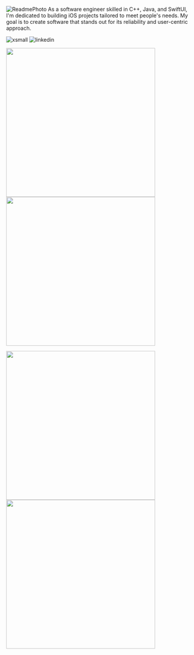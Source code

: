 ![ReadmePhoto](https://github.com/nathangatto/nathangatto/assets/121321077/db14519c-a8f2-445b-a5cb-1d6a6cf42616)
As a software engineer skilled in C++, Java, and SwiftUI, I'm dedicated to building iOS projects tailored to meet people's needs. My goal is to create software that stands out for its reliability and user-centric approach.

![xsmall](https://github.com/nathangatto/nathangatto/assets/121321077/70acc86c-4f78-4e7f-b762-0c542e4f3984)
![linkedin](https://github.com/nathangatto/nathangatto/assets/121321077/b4d11cbc-d1bc-4603-8f23-07895c028055)

<p float="left">
  <img src="https://github.com/nathangatto/nathangatto/assets/121321077/d30976c7-6f95-4ed3-b821-de176b3f9a04" width="400" />
  <img src="https://github.com/nathangatto/nathangatto/assets/121321077/2277ce27-19ba-4356-97ea-52aa55dd28a1" width="400" /> 
</p>
<p float="left">
  <img src="https://github.com/nathangatto/nathangatto/assets/121321077/639ac416-f73d-43e4-b592-37e5e80ae95d" width="400" />
  <img src="https://github.com/nathangatto/nathangatto/assets/121321077/8e15d888-fbdf-4ca2-b41e-874c35029fd1" width="400" />
</p>

<!--
**nathangatto/nathangatto** is a ✨ _special_ ✨ repository because its `README.md` (this file) appears on your GitHub profile.

Here are some ideas to get you started:

- 🔭 I’m currently working on ...
- 🌱 I’m currently learning ...
- 👯 I’m looking to collaborate on ...
- 🤔 I’m looking for help with ...
- 💬 Ask me about ...
- 📫 How to reach me: ...
- 😄 Pronouns: ...
- ⚡ Fun fact: ...
-->
